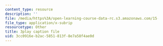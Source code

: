 ```yaml
---
content_type: resource
description: ''
file: /media/https%3A/open-learning-course-data-rc.s3.amazonaws.com/15-960-new-executive-thinking-social-impact-technology-projects-fall-2017-spring-2018/3cc0916eb2ac5851813f8e7a58f4ae0d_omuDD2rZqlE.vtt
file_type: application/x-subrip
resourcetype: Other
title: 3play caption file
uid: 3cc0916e-b2ac-5851-813f-8e7a58f4ae0d
---
```

